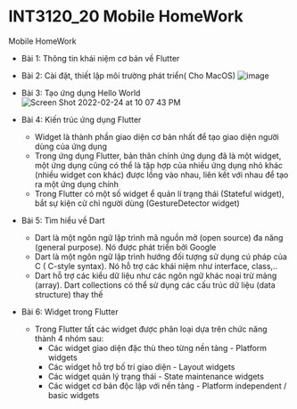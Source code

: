 # INT3120_20 Mobile HomeWork

Mobile HomeWork

- Bài  1: Thông tin khái niệm cơ bản về Flutter
- Bài 2: Cài đặt, thiết lập môi trường phát triển( Cho MacOS)
![image](https://user-images.githubusercontent.com/62343946/155546484-b0b826cf-ba67-4212-82a3-37f07d4e927c.png)
- Bài 3: Tạo ứng dụng Hello World
![Screen Shot 2022-02-24 at 10 07 43 PM](https://user-images.githubusercontent.com/62343946/155550689-13889793-5c7f-4111-9d1f-2f2daa1e7579.png)


- Bài 4: Kiến trúc ứng dụng Flutter
  - Widget là thành phần giao diện cơ bản nhất để tạo giao diện người dùng của ứng dụng
  - Trong ứng dụng Flutter, bản thân chính ứng dụng đã là một widget, một ứng dụng cũng có thể là tập hợp của nhiều ứng dụng nhỏ khác (nhiều widget con khác) được lồng vào nhau, liên kết với nhau để tạo ra một ứng dụng chính
  - Trong Flutter có một số widget ể quản lí trạng thái  (Stateful widget), bắt sự kiện cử chỉ người dùng (GestureDetector widget)
- Bài 5: Tìm hiểu về Dart
  - Dart là một ngôn ngữ lập trình mã nguồn mở (open source) đa năng (general purpose). Nó được phát triển bởi Google
  - Dart là một ngôn ngữ lập trình hướng đối tượng sử dụng cú pháp của C ( C-style syntax). Nó hỗ trợ các khái niệm như interface, class,..
  - Dart hỗ trợ các kiểu dữ liệu như các ngôn ngữ khác  noại trừ mảng (array). Dart collections có thể sử dụng các cấu trúc dữ liệu (data structure) thay thế
- Bài 6: Widget trong Flutter
  - Trong Flutter tất các widget được phân loại dựa trên chức năng thành 4 nhóm sau:
    - Các widget giao diện đặc thù theo từng nền tảng - Platform widgets
    - Các widget hỗ trợ bố trí giao diện - Layout widgets
    - Các widget quản lý trạng thái - State maintenance widgets
    - Các widget cơ bản độc lập với nền tảng - Platform independent / basic widgets



